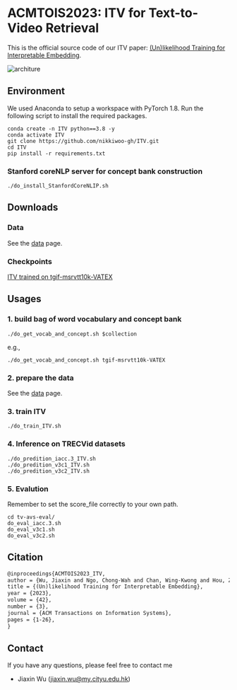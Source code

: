 #  ACMTOIS2023: ITV for Text-to-Video Retrieval

This is the official source code of our ITV paper: [(Un)likelihood Training for Interpretable Embedding](https://arxiv.org/abs/2207.00282).

![architure](image/ITV.png)

## Environment

We used Anaconda to setup a workspace with PyTorch 1.8. Run the following script to install the required packages.

```shell
conda create -n ITV python==3.8 -y
conda activate ITV
git clone https://github.com/nikkiwoo-gh/ITV.git
cd ITV
pip install -r requirements.txt
```

### Stanford coreNLP server for concept bank construction
```shell
./do_install_StanfordCoreNLIP.sh
```

## Downloads

### Data

See the [data](data) page.



### Checkpoints

[ITV trained on tgif-msrvtt10k-VATEX](https://portland-my.sharepoint.com/:f:/g/personal/jiaxinwu9-c_my_cityu_edu_hk/Eo0j5dwNCZxHsy7cDmKYoEABIvLSZY53ikqDPa4sInMruA?e=ycxClq)

## Usages


### 1. build bag of word vocabulary and concept bank
```shell
./do_get_vocab_and_concept.sh $collection
```

e.g.,
```shell
./do_get_vocab_and_concept.sh tgif-msrvtt10k-VATEX
```

### 2. prepare the data
See the [data](data) page.

### 3. train ITV
```shell
./do_train_ITV.sh
```

### 4. Inference on TRECVid datasets
```shell
./do_predition_iacc.3_ITV.sh
./do_predition_v3c1_ITV.sh
./do_predition_v3c2_ITV.sh
```

### 5. Evalution
Remember to set the score_file correctly to your own path.
```shell
cd tv-avs-eval/
do_eval_iacc.3.sh
do_eval_v3c1.sh
do_eval_v3c2.sh
```

## Citation

```latex
@inproceedings{ACMTOIS2023_ITV,
author = {Wu, Jiaxin and Ngo, Chong-Wah and Chan, Wing-Kwong and Hou, Zhijian},
title = {(Un)likelihood Training for Interpretable Embedding},
year = {2023},
volume = {42},
number = {3},
journal = {ACM Transactions on Information Systems},
pages = {1-26},
}
```



## Contact

If you have any questions, please feel free to contact me

- Jiaxin Wu (jiaxin.wu@my.cityu.edu.hk)
